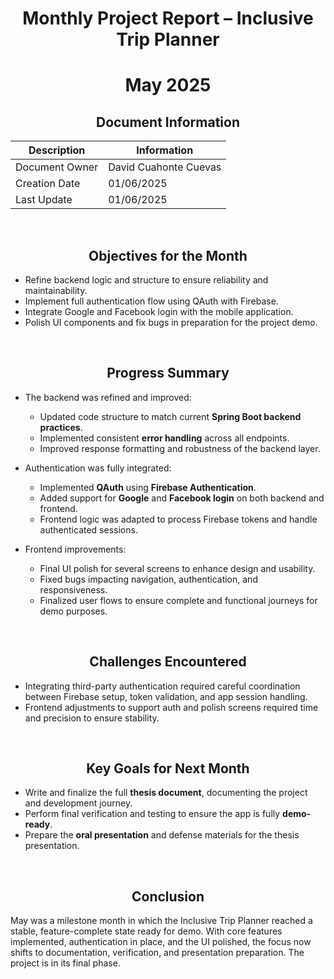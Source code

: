 <div align="center">

# Monthly Project Report – Inclusive Trip Planner  
# May 2025

## Document Information

| Description    | Information            |
| -------------- | ---------------------- |
| Document Owner | David Cuahonte Cuevas  |
| Creation Date  | 01/06/2025             |
| Last Update    | 01/06/2025             |

</div>

<br>

<div align="center">

## Objectives for the Month
</div>

- Refine backend logic and structure to ensure reliability and maintainability.  
- Implement full authentication flow using QAuth with Firebase.  
- Integrate Google and Facebook login with the mobile application.  
- Polish UI components and fix bugs in preparation for the project demo.

<br>

<div align="center">

## Progress Summary
</div>

- The backend was refined and improved:
  - Updated code structure to match current **Spring Boot backend practices**.
  - Implemented consistent **error handling** across all endpoints.
  - Improved response formatting and robustness of the backend layer.

- Authentication was fully integrated:
  - Implemented **QAuth** using **Firebase Authentication**.
  - Added support for **Google** and **Facebook login** on both backend and frontend.
  - Frontend logic was adapted to process Firebase tokens and handle authenticated sessions.

- Frontend improvements:
  - Final UI polish for several screens to enhance design and usability.
  - Fixed bugs impacting navigation, authentication, and responsiveness.
  - Finalized user flows to ensure complete and functional journeys for demo purposes.

<br>

<div align="center">

## Challenges Encountered
</div>

- Integrating third-party authentication required careful coordination between Firebase setup, token validation, and app session handling.
- Frontend adjustments to support auth and polish screens required time and precision to ensure stability.

<br>

<div align="center">

## Key Goals for Next Month
</div>

- Write and finalize the full **thesis document**, documenting the project and development journey.  
- Perform final verification and testing to ensure the app is fully **demo-ready**.  
- Prepare the **oral presentation** and defense materials for the thesis presentation.

<br>

<div align="center">

## Conclusion
</div>

May was a milestone month in which the Inclusive Trip Planner reached a stable, feature-complete state ready for demo. With core features implemented, authentication in place, and the UI polished, the focus now shifts to documentation, verification, and presentation preparation. The project is in its final phase.
